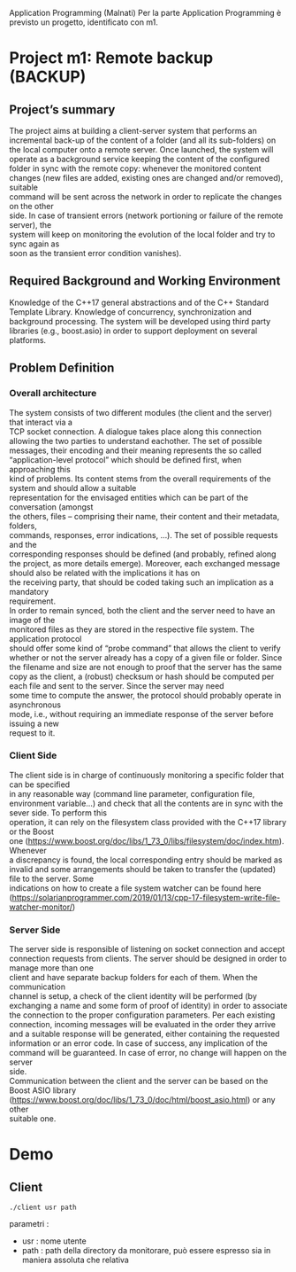 Application	Programming	(Malnati)
Per	la	parte	Application	Programming	è	previsto	un	progetto, identificato	con	m1.
# Project m1: Remote backup (BACKUP)
## Project’s summary
The	project	aims	at	building	a	client-server	system	 that	performs	an	incremental	back-up	
of	 the	 content	 of	 a	 folder	 (and	 all	 its	 sub-folders)	 on	 the	 local	 computer	 onto	 a	 remote	
server.	Once	launched,	the	system	will	operate	as	a	background	service	keeping	the	content	
of	 the	 configured	 folder	 in	 sync	 with	 the	 remote	 copy:	 whenever	 the	 monitored	 content	
changes	 (new	 files	 are	 added,	 existing	 ones	 are	 changed	 and/or	 removed),	 	 suitable	
command	will	 be	 sent	across	 the	 network	in	 order	 to	 replicate	 the	 changes	 on	 the	 other	
side.	 In	case	 of	 transient	errors	 (network	portioning	 or	 failure	 of	 the	 remote	 server),	 the	
system	will	 keep	 on	monitoring	 the	evolution	 of	 the	local	 folder	and	 try	 to	 sync	again	as	
soon	as	the	transient	error	condition	vanishes).	
## Required Background and Working Environment
Knowledge	 of	 the	C++17	general	abstractions	and	 of	 the	C++	Standard	Template	Library.
Knowledge	of	concurrency,	synchronization	and	background	processing.
The	 system	 will	 be	 developed	 using	 third	 party	 libraries	 (e.g.,	 boost.asio)	 in	 order	 to	
support	deployment	on	several	platforms.	
## Problem Definition
### Overall	architecture
The	system	consists	of	two	different	modules	(the	client	and	the	server)	that	interact	via	a	
TCP	socket	connection.
A	dialogue	takes	place	along	this	connection	allowing	the	two	parties	to	understand	eachother.	 The	 set	 of	 possible	messages,	 their	 encoding	 and	 their	meaning	 represents	 the	 so	
called	 “application-level	 protocol”	 which	 should	 be	 defined	 first,	 when	 approaching	 this	
kind	of	problems.
Its	content	stems	from	the	overall	requirements	of	the	system	and	should	allow	a	suitable	
representation	 for	 the	envisaged	entities	which	can	be	part	of	 the	conversation	 (amongst	
the	 others,	 files	 – comprising	 their	 name,	 their	 content	 and	 their	 metadata,	 folders,	
commands,	 responses,	 error	 indications,	 …).	 The	 set	 of	 possible	 requests	 and	 the	
corresponding	 responses	 should	 be defined	 (and	 probably,	 refined	 along	 the	 project,	 as	
more	details	emerge).
Moreover,	each	exchanged	message	should	also	be	related	with	 the	implications	it	has	on	
the	 receiving	 party,	 that	 should	 be	 coded	 taking	 such	 an	 implication	 as	 a	 mandatory	
requirement.	
In	 order	 to	 remain	 synced,	 both	 the	 client	 and	 the	 server	 need	 to	 have	 an	 image	 of	 the	
monitored	 files	 as	 they	 are	 stored	in	 the	 respective	 file	 system.	 The	 application	 protocol	
should	offer	some	kind	of	“probe	command”	that	allows	the	client	to	verify	whether	or	not	
the	server	already	has	a	copy	of	a	given	 file	or	 folder.	Since	 the	 filename	and	size	are	not	
enough	 to	 proof	 that	 the	 server	 has	 the	 same	 copy	 as	 the	 client,	 a	 (robust)	 checksum	 or	
hash	should	be	computed	per	each	 file	and	sent	 to	 the	server.	Since	 the	server	may	need	
some	time	to	compute	the	answer,	the	protocol	should	probably	operate	in	asynchronous	
mode,	 i.e.,	 without	 requiring	 an	 immediate	 response	 of	 the	 server	 before	 issuing	 a	 new	
request	to	it.	
### Client	Side
The	client	side	is	in	charge	of	continuously	monitoring	a	specific	folder	that	can	be	specified	
in	any	reasonable	way	(command	line	parameter,	configuration	file,	environment	
variable…)	and	check	that	all	the	contents	are	in	sync	with	the	sever	side.	To	perform	this	
operation,	it	can	rely	on	the	filesystem	class	provided	with	the	C++17	library	or	the	Boost	
one	(https://www.boost.org/doc/libs/1_73_0/libs/filesystem/doc/index.htm).	Whenever	
a	discrepancy	is	found,	the	local	corresponding	entry	should	be	marked	as	invalid	and	
some	arrangements	should	be	taken	to	transfer	the	(updated)	file	to	the	server.	Some	
indications	on	how	to	create	a	file	system	watcher	can	be	found	here	
(https://solarianprogrammer.com/2019/01/13/cpp-17-filesystem-write-file-watcher-monitor/)
### Server	Side
The	 server	 side	 is	 responsible	 of	 listening	 on	 socket	 connection	 and	 accept	 connection	
requests	 from	 clients.	 The	 server	 should	 be	 designed	in	 order	 to	manage	more	 than	 one	
client	 and	 have	 separate	 backup	 folders	 for	 each	 of	 them.	 When	 the	 communication	
channel	is	setup,	a	check	of	the	client	identity	will	be	performed	(by	exchanging	a	name	and	
some	 form	 of	 proof	 of	 identity)	 in	 order	 to	 associate	 the	 connection	 to	 the	 proper	
configuration	 parameters.	 Per	 each	 existing	 connection,	 incoming	 messages	 will	 be	
evaluated	 in	 the	 order	 they	 arrive	 and	 a	 suitable	 response	 will	 be	 generated,	 either	
containing	the	requested	information	or	an	error	code.	In	case	of	success,	any	implication	
of	the	command	will	be	guaranteed.	In	case	of	error,	no	change	will	happen	on	the	server	
side.	
Communication	between	the	client	and	the	server	can be	based	on	the	Boost	ASIO	library	
(https://www.boost.org/doc/libs/1_73_0/doc/html/boost_asio.html)	 or	 any	 other	
suitable	one.


# Demo
## Client

```
./client usr path
```
parametri : 
- usr : nome utente
- path : path della directory da monitorare, può essere espresso sia in maniera assoluta che relativa
